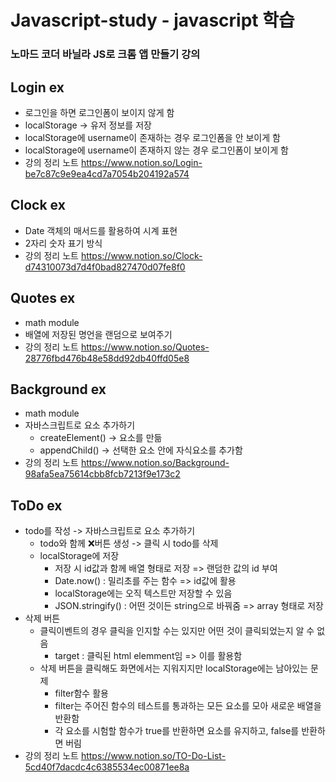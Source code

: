 # Javascript-study - javascript 학습

### 노마드 코더 바닐라 JS로 크롬 앱 만들기 강의

## Login ex

- 로그인을 하면 로그인폼이 보이지 않게 함
- localStorage -> 유저 정보를 저장
- localStorage에 username이 존재하는 경우 로그인폼을 안 보이게 함
- localStorage에 username이 존재하지 않는 경우 로그인폼이 보이게 함
- 강의 정리 노트 https://www.notion.so/Login-be7c87c9e9ea4cd7a7054b204192a574

## Clock ex

- Date 객체의 매서드를 활용하여 시계 표현
- 2자리 숫자 표기 방식
- 강의 정리 노트 https://www.notion.so/Clock-d74310073d7d4f0bad827470d07fe8f0

## Quotes ex

- math module
- 배열에 저장된 명언을 랜덤으로 보여주기
- 강의 정리 노트 https://www.notion.so/Quotes-28776fbd476b48e58dd92db40ffd05e8

## Background ex

- math module
- 자바스크립트로 요소 추가하기
  - createElement() -> 요소를 만듦
  - appendChild() -> 선택한 요소 안에 자식요소를 추가함
- 강의 정리 노트 https://www.notion.so/Background-98afa5ea75614cbb8fcb7213f9e173c2

## ToDo ex

- todo를 작성 -> 자바스크립트로 요소 추가하기
  - todo와 함께 ❌버튼 생성 -> 클릭 시 todo를 삭제
  - localStorage에 저장
    - 저장 시 id값과 함께 배열 형태로 저장 => 랜덤한 값의 id 부여
    - Date.now() : 밀리초를 주는 함수 => id값에 활용
    - localStorage에는 오직 텍스트만 저장할 수 있음
    - JSON.stringify() : 어떤 것이든 string으로 바꿔줌 => array 형태로 저장
- 삭제 버튼
  - 클릭이벤트의 경우 클릭을 인지할 수는 있지만 어떤 것이 클릭되었는지 알 수 없음
    - target : 클릭된 html elemment임 => 이를 활용함
  - 삭제 버튼을 클릭해도 화면에서는 지워지지만 localStorage에는 남아있는 문제
    - filter함수 활용
    - filter는 주어진 함수의 테스트를 통과하는 모든 요소를 모아 새로운 배열을 반환함
    - 각 요소를 시험할 함수가 true를 반환하면 요소를 유지하고, false를 반환하면 버림
- 강의 정리 노트 https://www.notion.so/TO-Do-List-5cd40f7dacdc4c6385534ec00871ee8a
